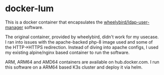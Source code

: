 # docker-lum

This is a docker container that encapsulates the [wheelybird/ldap-user-manager](https://github.com/wheelybird/ldap-user-manager) software.

The original container, provided by wheelybird, didn't work for my usecase. I ran into issues with the apache-backed php-8 image used and some of the HTTP->HTTPS redirection. Instead of diving into apache configs, I used my existing alpine/nginx based container to run the software.

ARM, ARM64 and AMD64 containers are available on hub.docker.com. I run this software on a ARM64 based K3s cluster and deploy it via helm.
